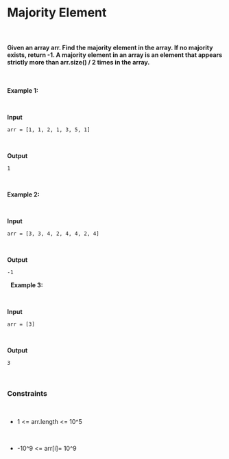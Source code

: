 # Majority Element

&nbsp;

#### Given an array arr. Find the majority element in the array. If no majority exists, return -1. A majority element in an array is an element that appears strictly more than arr.size() / 2 times in the array.

&nbsp;

**Example 1:**

&nbsp;

**Input**

```
arr = [1, 1, 2, 1, 3, 5, 1]
```

&nbsp;

**Output**

```
1
```

&nbsp;

**Example 2:**

&nbsp;

**Input**

```
arr = [3, 3, 4, 2, 4, 4, 2, 4]
```

&nbsp;

**Output**

```
-1
```

&nbsp;
**Example 3:**

&nbsp;

**Input**

```
arr = [3]
```

&nbsp;

**Output**

```
3
```

&nbsp;

### Constraints

&nbsp;

- 1 <= arr.length <= 10^5

  &nbsp;

- -10^9 <= arr[i]= 10^9

  &nbsp;
